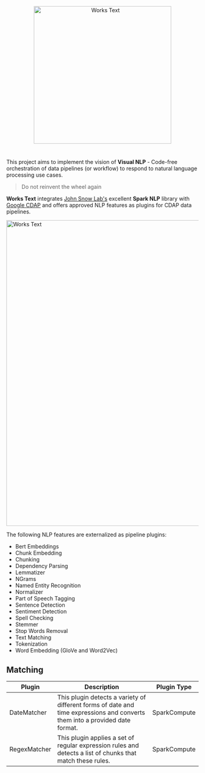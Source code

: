 <p align="center">
<img src="https://github.com/predictiveworks/cdap-spark/blob/master/images/works-text.svg" width="360" alt="Works Text"> 
</p>

# 
This project aims to implement the vision of **Visual NLP** - Code-free orchestration of data pipelines (or workflow) to respond to natural language processing use cases.

>Do not reinvent the wheel again

**Works Text** integrates [John Snow Lab's](https://nlp.johnsnowlabs.com/) excellent **Spark NLP** library with [Google CDAP](https://cdap.io) and offers approved NLP features as plugins for CDAP data pipelines.

<img src="https://github.com/predictiveworks/cdap-spark/blob/master/works-text/images/works-text.png" width="800" alt="Works Text">

The following NLP features are externalized as pipeline plugins:

* Bert Embeddings
* Chunk Embedding
* Chunking
* Dependency Parsing
* Lemmatizer
* NGrams
* Named Entity Recognition
* Normalizer
* Part of Speech Tagging
* Sentence Detection
* Sentiment Detection
* Spell Checking
* Stemmer
* Stop Words Removal
* Text Matching
* Tokenization
* Word Embedding (GloVe and Word2Vec)

## Matching

| Plugin | Description | Plugin Type
| --- | --- | --- |
| DateMatcher | This plugin detects a variety of different forms of date and time expressions and converts them into a provided date format. | SparkCompute
| RegexMatcher | This plugin applies a set of regular expression rules and detects a list of chunks that match these rules.| SparkCompute 